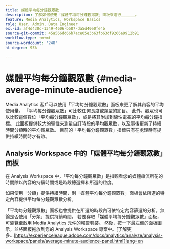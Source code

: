 ```yaml
---
title: 媒體平均每分鐘觀眾數
description: 了解如何使用「媒體平均每分鐘觀眾數」面板來進行______。
feature: Media Analytics, Workspace Basics
role: User, Admin, Data Engineer
exl-id: af4d430c-1349-4606-b587-da5d40e0fe4b
source-git-commit: 45a566dd66b7ace05e3b63fb63df9266a9912b91
workflow-type: tm+mt
source-wordcount: '248'
ht-degree: 95%

---
```


# 媒體平均每分鐘觀眾數 {#media-average-minute-audience}

Media Analytics 客戶可以使用「平均每分鐘觀眾數」面板來更了解其內容的平均使用量。 「平均每分鐘觀眾數」可比較任何長度或類型的節目。 此外，觀眾也可以比較這個數位「平均每分鐘觀眾數」，或是將其附加到線性電視的平均每分鐘指標。 此面板提供較大的彈性來測量自訂時段的平均觀眾數，以及事後更新了持續時間分類時的平均觀眾數。 目前的「平均每分鐘觀眾數」指標只有在處理時有提供持續時間時才有效。

## Analysis Workspace 中的「媒體平均每分鐘觀眾數」面板

在 Analysis Workspace 中，「平均每分鐘觀眾數」是指觀看您的媒體串流所花的時間除以內容的持續時間或是時段總選擇和所選的粒度。


如果使用「分類」提供持續時間，則「媒體平均每分鐘觀眾數」面板會依所選的特定內容提供平均每分鐘觀眾數分析。

「平均每分鐘觀眾數」面板也會提供在所選的時段內可依特定內容篩選的分析，無論是否使用「分類」提供持續時間。 若要存取「媒體平均每分鐘觀眾數」面板，可瀏覽至啟用 Media Analytics 元件的報告套裝。 然後，按一下最左側的面板圖示，並將面板拖放到您的 Analysis Workspace 專案中。[了解更多...]https://experienceleague.adobe.com/docs/analytics/analyze/analysis-workspace/panels/average-minute-audience-panel.html?lang=en

<!-- ## DOES THIS APPLY Get Concurrent Viewers via Analytics Reporting API

REVISE You can also get concurrent viewer data for up to 1-month at a time at minute-level granularity using the Analytics Reporting API 2.0.  The reporting API uses the same definition of concurrent viewers as Analysis Workspace.  For more information see [_*Get concurrent viewers JSON report data with Analytics 2.0 APIs*_](/help/media-reports/media-default-reports/get-concurrent-json20.md). -->
